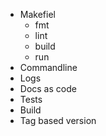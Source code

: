 - Makefiel
  - fmt
  - lint
  - build
  - run
- Commandline
- Logs 
- Docs as code
- Tests
- Build 
- Tag based version